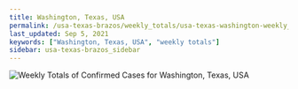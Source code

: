 ```yaml
---
title: Washington, Texas, USA
permalink: /usa-texas-brazos/weekly_totals/usa-texas-washington-weekly_totals.html
last_updated: Sep 5, 2021
keywords: ["Washington, Texas, USA", "weekly totals"]
sidebar: usa-texas-brazos_sidebar
---
```


![Weekly Totals of Confirmed Cases for Washington, Texas, USA](/covid_tracker/images/graphs/usa-texas-washington-weekly_totals_graph.png)

